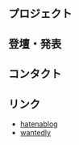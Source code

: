 ## プロジェクト

## 登壇・発表

## コンタクト

## リンク

* [hatenablog](http://sakakendo.hatenablog.jp)
* [wantedly](https://www.wantedly.com/users/73469148)



